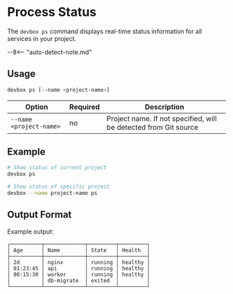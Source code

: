 # Process Status

The `devbox ps` command displays real-time status information for all services in your project.

--8<-- "auto-detect-note.md"

## Usage

```bash
devbox ps [--name <project-name>]
```

| Option | Required | Description |
| --- | --- | --- |
| `--name <project-name>` | no | Project name. If not specified, will be detected from Git source |

## Example
```bash
# Show status of current project
devbox ps

# Show status of specific project
devbox --name project-name ps
```

## Output Format

Example output:
```
┌──────────┬─────────────┬─────────┬─────────┐
│ Age      │ Name        │ State   │ Health  │
├──────────┼─────────────┼─────────┼─────────┤
│ 2d       │ nginx       │ running │ healthy │
│ 01:23:45 │ api         │ running │ healthy │
│ 00:15:30 │ worker      │ running │ healthy │
│          │ db-migrate  │ exited  │         │
└──────────┴─────────────┴─────────┴─────────┘
```
